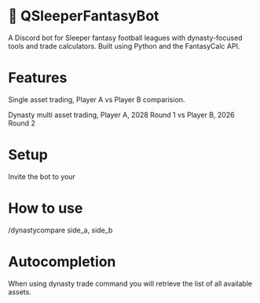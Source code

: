 # 🏈 QSleeperFantasyBot

A Discord bot for Sleeper fantasy football leagues with dynasty-focused tools and trade calculators. Built using Python and the FantasyCalc API.

# Features
Single asset trading, Player A vs Player B comparision.

Dynasty multi asset trading, Player A, 2028 Round 1 vs Player B, 2026 Round 2

# Setup
Invite the bot to your 

# How to use
/dynastycompare side_a, side_b

# Autocompletion
When using dynasty trade command you will retrieve the list of all available assets.